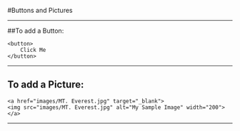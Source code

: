 #Buttons and Pictures

---

##To add a Button:
```
<button>
	Click Me
</button>
```

---

## To add a Picture:
```
<a href="images/MT. Everest.jpg" target="_blank">
<img src="images/MT. Everest.jpg" alt="My Sample Image" width="200">
</a>
```

---